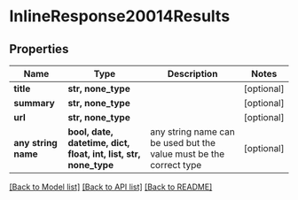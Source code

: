 # InlineResponse20014Results


## Properties
Name | Type | Description | Notes
------------ | ------------- | ------------- | -------------
**title** | **str, none_type** |  | [optional] 
**summary** | **str, none_type** |  | [optional] 
**url** | **str, none_type** |  | [optional] 
**any string name** | **bool, date, datetime, dict, float, int, list, str, none_type** | any string name can be used but the value must be the correct type | [optional]

[[Back to Model list]](../README.md#documentation-for-models) [[Back to API list]](../README.md#documentation-for-api-endpoints) [[Back to README]](../README.md)


